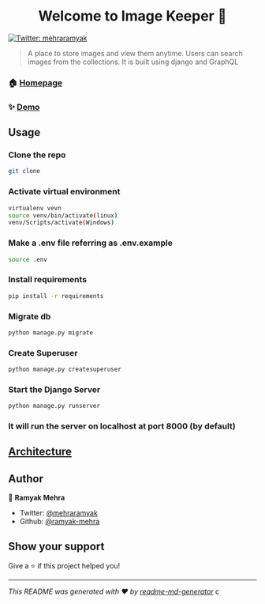 <h1 align="center">Welcome to Image Keeper 👋</h1>
<p>
  <a href="https://twitter.com/mehraramyak" target="_blank">
    <img alt="Twitter: mehraramyak" src="https://img.shields.io/twitter/follow/mehraramyak.svg?style=social" />
  </a>
</p>

> A place to store images and view them anytime. Users can search images from the collections. It is built using django and GraphQL

### 🏠 [Homepage](http://3.86.213.42/)

### ✨ [Demo](http://3.86.213.42/graphql)

## Usage

### Clone the repo

```sh
git clone
```

### Activate virtual environment

```sh
virtualenv vevn
source venv/bin/activate(linux)
venv/Scripts/activate(Windows)
```

### Make a .env file referring as .env.example

```sh
source .env
```

### Install requirements

```sh
pip install -r requirements
```

### Migrate db

```sh
python manage.py migrate
```

### Create Superuser

```sh
python manage.py createsuperuser
```

### Start the Django Server

```sh
python manage.py runserver
```

### It will run the server on localhost at port 8000 (by default)

## [Architecture](https://github.com/ramyak-mehra/imagemanager/blob/main/ARCHITECTURE.md)

## Author

👤 **Ramyak Mehra**

- Twitter: [@mehraramyak](https://twitter.com/mehraramyak)
- Github: [@ramyak-mehra](https://github.com/ramyak-mehra)


## Show your support

Give a ⭐️ if this project helped you!

---

_This README was generated with ❤️ by [readme-md-generator](https://github.com/kefranabg/readme-md-generator)_
c
